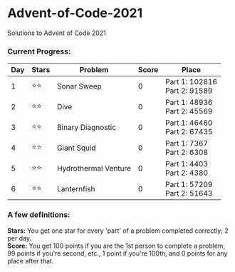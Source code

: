 # Advent-of-Code-2021
Solutions to Advent of Code 2021

### <strong>Current Progress:</strong>
| Day | Stars | Problem     | Score | Place |
|-----|-------|-------------|-------|-------|
| 1   | ⭐⭐    | Sonar Sweep | 0     | Part 1: 102816<br>Part 2: 91589 |
| 2   | ⭐⭐    | Dive        | 0     | Part 1: 48936<br>Part 2: 45569 |
| 3   | ⭐⭐   | Binary Diagnostic | 0    | Part 1: 46460<br>Part 2: 67435 |
| 4   | ⭐⭐   | Giant Squid | 0    | Part 1: 7367<br>Part 2: 6308 |
| 5   | ⭐⭐   | Hydrothermal Venture | 0    | Part 1: 4403<br>Part 2: 4380 |
| 6   | ⭐⭐   | Lanternfish | 0    | Part 1: 57209<br>Part 2: 51643 |

### <strong>A few definitions:</strong>
<strong>Stars:</strong> You get one star for every 'part' of a problem completed correctly; 2 per day.<br>
<strong>Score:</strong> You get 100 points if you are the 1st person to complete a problem, 99 points if you're second, etc., 1 point if you're 100th, and 0 points for any place after that.